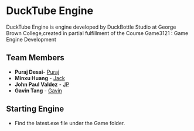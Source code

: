 # DuckTube Engine
DuckTube Engine is engine developed by DuckBottle Studio at George Brown College,created in partial fulfillment of the Course Game3121 : Game Engine Development

## Team Members
* **Puraj Desai**- [Puraj](https://github.com/puraj123)
* **Minxu Huang** - [Jack](http://gitub.com/daimenion)
* **John Paul Valdez** - [JP](http://github.com/JePie)
* **Gavin Tang** - [Gavin](https://github.com/Coolgav)

## Starting Engine
* Find the latest.exe file  under the Game folder.
